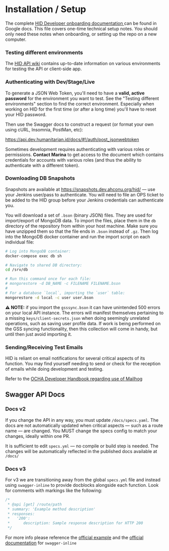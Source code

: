 # Installation / Setup

The complete [HID Developer onboarding documentation
](https://docs.google.com/document/d/1h3MX_ay7EyFr62dyhvdSXAOP2g4ho3j7m3KNdG8ZFxE/edit) can be found in Google docs. This file covers one-time technical setup notes. You should only need these notes when onboarding, or setting up the repo on a new computer.


### Testing different environments

The [HID API wiki](https://github.com/UN-OCHA/hid_api/wiki/The-HID-environments) contains up-to-date information on various environments for testing the API or client-side app.


### Authenticating with Dev/Stage/Live

To generate a JSON Web Token, you'll need to have a **valid, active password** for the environment you want to test. See the "Testing different environments" section to find the correct environment. Especially when working on HID for the first time (or after a long time) you'll have to reset your HID password.

Then use the Swagger docs to construct a request (or format your own using cURL, Insomnia, PostMan, etc):

https://api.dev.humanitarian.id/docs/#!/auth/post_jsonwebtoken

Sometimes development requires authenticating with various roles or permissions. **Contact Marina** to get access to the document which contains credentials for accounts with various roles (and thus the ability to authenticate with a different token).


### Downloading DB Snapshots

Snapshots are available at https://snapshots.dev.ahconu.org/hid/ — use your Jenkins user/pass to authenticate. You will need to file an OPS ticket to be added to the HID group before your Jenkins credentials can authenticate you.

You will download a set of `.bson` (binary JSON) files. They are used for import/export of MongoDB data. To import the files, place them in the `db` directory of the repository from within your host machine. Make sure you have unzipped them so that the file ends in `.bson` instead of `.gz`. Then log into the MongoDB docker container and run the import script on each individual file:

```sh
# Log into MongoDB container:
docker-compose exec db sh

# Navigate to shared DB directory:
cd /srv/db

# Run this command once for each file:
# mongorestore -d DB_NAME -c FILENAME FILENAME.bson
#
# For a database `local`, importing the `user` table:
mongorestore -d local -c user user.bson
```

**⚠️ NOTE:** if you import the `gsssync.bson` it can have unintended 500 errors on your local API instance. The errors will manifest themselves pertaining to a missing `keys/client-secrets.json` when doing seemingly unrelated operations, such as saving user profile data. If work is being performed on the GSS syncing functionality, then this collection will come in handy, but until then just avoid importing it.


### Sending/Receiving Test Emails

HID is reliant on email notifications for several critical aspects of its function. You may find yourself needing to send or check for the reception of emails while doing development and testing.

Refer to the [OCHA Developer Handbook regarding use of Mailhog](https://docs.google.com/document/d/1j5QkW_yTA4efqIq40wuRqyvLecbVkOZwwOumZoN4qxI/edit#heading=h.5koxy8t2dww)


## Swagger API Docs

### Docs v2

If you change the API in any way, you must update `/docs/specs.yaml`. The docs are not automatically updated when critical aspects — such as a route name — are changed. You MUST change the specs config to match your changes, ideally within one PR.

It is sufficient to edit `specs.yml` — no compile or build step is needed. The changes will be automatically reflected in the published docs available at `/docs/`

### Docs v3

For v3 we are transitioning away from the global `specs.yml` file and instead using `swagger-inline` to provide docblocks alongside each function. Look for comments with markings like the following:

```js
/*
 * @api [get] /route/path
 * summary: 'Example method description'
 * responses:
 *   '200':
 *      description: Sample response description for HTTP 200
 */
```

For more info please reference the [official example](https://github.com/readmeio/swagger-inline#examples) and the [official documentation](https://swagger.io/docs/specification/about/) for `swagger-inline`
